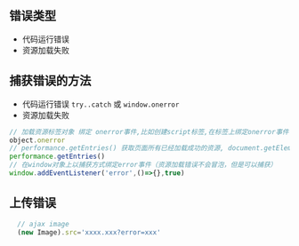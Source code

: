 ## 错误类型
* 代码运行错误
* 资源加载失败

## 捕获错误的方法
* 代码运行错误
`try..catch` 或 `window.onerror`
* 资源加载失败
```js
// 加载资源标签对象 绑定 onerror事件,比如创建script标签,在标签上绑定onerror事件
object.onerror  
// performance.getEntries() 获取页面所有已经加载成功的资源, document.getElementsByTagName('img')获取所有需要加载的资源,一比较就可以知道未加载成功的资源
performance.getEntries() 
// 在window对象上以捕获方式绑定error事件（资源加载错误不会冒泡，但是可以捕获）
window.addEventListener('error',()=>{},true) 
```

## 上传错误
```js
  // ajax image
  (new Image).src='xxxx.xxx?error=xxx'
```
